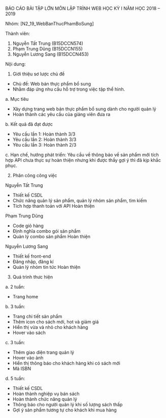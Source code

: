 BÁO CÁO BÀI TẬP LỚN MÔN LẬP TRÌNH WEB
HỌC KỲ I NĂM HỌC 2018 – 2019

Nhóm: [N2_19_WebBanThucPhamBoSung]


Thành viên:
1. Nguyễn Tất Trung (B15DCCN574)
2. Phạm Trung Dũng (B15DCCN155)
3. Nguyễn Lương Sang (B15DCCN453)

Nội dung:

1. Giới thiệu sơ lược chủ đề
- Chủ đề: Web bán thực phẩm bổ sung
- Nhằm đáp ứng nhu cầu hỗ trợ trong việc tập thể hình.

a. Mục tiêu
- Xây dựng trang web bán thực phẩm bổ sung dành cho người quản lý
-	Hoàn thành các yêu cầu của giảng viên đưa ra

b. Kết quả đã đạt được
-	Yêu cầu lần 1: Hoàn thành 3/3
-	Yêu cầu lần 2: Hoàn thành 3/3
-	Yêu cầu lần 3: Hoàn thành 2/3

c. Hạn chế, hướng phát triển: Yêu cầu về thông báo về sản phẩm mới tích hợp API chưa thực sự hoàn thiện nhưng khi được thầy gợi ý thì đã kịp khắc phục.

2. Phân công công việc

Nguyễn Tất Trung	

- Thiết kế CSDL
- Chức năng quản lý sản phẩm, quản lý nhóm sản phẩm, tìm kiếm
- Tích hợp thanh toán với API	Hoàn thiện

Phạm Trung Dũng	

- Code giỏ hàng
- Định nghĩa combo gói sản phẩm
- Quản lý combo sản phẩm	Hoàn thiện

Nguyễn Lương Sang

- Thiết kế front-end
- Đăng nhập, đăng kí
- Quản lý nhóm tin tức	Hoàn thiện

3. Quá trình thưc hiện

a. 2 tuần: 
- Trang home

b. 3 tuần:
- Trang chi tiết sản phẩm
- Thêm icon cho sách mới, hot và giảm giá
- Hiển thị vừa và nhỏ cho khách hàng
- Hover vào sách

c. 3 tuần:	
- Thêm giao diện trang quản lý
- Hover vào ảnh
- Hiển thị thông báo cho khách hàng khi có sách mới
- Mã ISBN

d. 5 tuần:
- Thiết kế CSDL
- Hoàn thành nghiệp vụ bán sách
- Hoàn thành chức năng quản lý
- Thông báo cho người quản lý khi số lượng sách thấp
- Gợi ý sản phẩm tương tự cho khách khi mua hàng	

